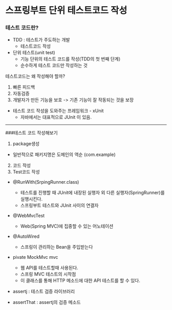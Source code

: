 # 스프링부트 단위 테스트코드 작성



### 테스트 코드란?

- TDD : 테스트가 주도하는 개발
  - 테스트코드 작성
- 단위 테스트(unit test) 
  - 기능 단위의 테스트 코드를 작성(TDD의 첫 번째 단계)
  - 순수하게 테스트 코드만 작성하는 것



테스트코드는 왜 작성해야 할까?

1. 빠른 피드백
2. 자동검증
3. 개발자가 만든 기능을 보호 -> 기존 기능이 잘 작동되는 것을 보장



- 테스트 코드 작성을 도와주는 프레임워크 - xUnit
  - 자바에서는 대표적으로 JUnit 이 있음.



----



###테스트 코드 작성해보기

1. package생성

- 일반적으로 패키지명은 도메인의 역순 (com.example)

2. 코드 작성
3. Test코드 작성

- @RunWith(SrpingRunner.class) 
  - 테스트를 진행할 때 JUnit에 내장된 실행자 외 다른 실행자(SpringRunner)를 실행시킨다. 
  - 스프링부트 테스트와 JUnit 사이의 연결자
- @WebMvcTest
  - Web(Spring MVC)에 집중할 수 있는 어노테이션
- @AutoWired
  - 스프링이 관리하는 Bean을 주입받는다
- pivate MockMvc mvc
  - 웹 API를 테스트할때 사용된다.
  - 스프링 MVC 테스트의 시작점
  - 이 클래스를 통해 HTTP 메소드에 대한 API 테스트를 할 수 있다.



- assertj : 테스트 검증 라이브러리

- assertThat : assertj의 검증 메소드

